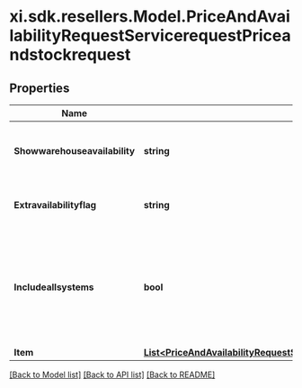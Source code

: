 # xi.sdk.resellers.Model.PriceAndAvailabilityRequestServicerequestPriceandstockrequest

## Properties

Name | Type | Description | Notes
------------ | ------------- | ------------- | -------------
**Showwarehouseavailability** | **string** | True/false to show the availability of individual warehouses | [optional] 
**Extravailabilityflag** | **string** | Y/N to show extra availability flag | [optional] 
**Includeallsystems** | **bool** | Flag to indicate if the price and stock information is required for all Ingram Micro systems. | [optional] 
**Item** | [**List&lt;PriceAndAvailabilityRequestServicerequestPriceandstockrequestItemInner&gt;**](PriceAndAvailabilityRequestServicerequestPriceandstockrequestItemInner.md) |  | [optional] 

[[Back to Model list]](../README.md#documentation-for-models) [[Back to API list]](../README.md#documentation-for-api-endpoints) [[Back to README]](../README.md)

